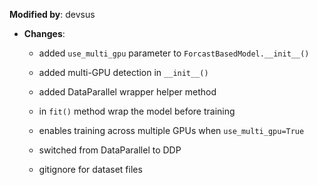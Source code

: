 **Modified by**: devsus
- **Changes**:
  - added `use_multi_gpu` parameter to `ForcastBasedModel.__init__()` 
  - added multi-GPU detection in `__init__()`
  - added DataParallel wrapper helper method
  - in `fit()` method wrap the model before training
  - enables training across multiple GPUs when `use_multi_gpu=True`

  - switched from DataParallel to DDP
  - gitignore for dataset files
